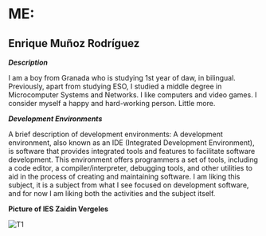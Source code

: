 # ME:

## Enrique Muñoz Rodríguez

***Description***

I am a boy from Granada who is studying 1st year of daw, in bilingual. Previously, apart from studying ESO, I studied a middle degree in Microcomputer Systems and Networks. I like computers and video games. I consider myself a happy and hard-working person. Little more.

***Development Environments***

A brief description of development environments: A development environment, also known as an IDE (Integrated Development Environment), is software that provides integrated tools and features to facilitate software development. This environment offers programmers a set of tools, including a code editor, a compiler/interpreter, debugging tools, and other utilities to aid in the process of creating and maintaining software.
I am liking this subject, it is a subject from what I see focused on development software, and for now I am liking both the activities and the subject itself.

**Picture of IES Zaidin Vergeles** 

![T1](/img/1 "1")

